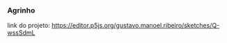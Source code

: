 ### Agrinho

link do projeto: https://editor.p5js.org/gustavo.manoel.ribeiro/sketches/Q-wssSdmL




